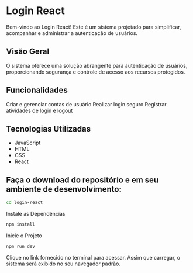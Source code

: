 # Login React

Bem-vindo ao Login React! Este é um sistema projetado para simplificar, acompanhar e administrar a autenticação de usuários.

## Visão Geral

O sistema oferece uma solução abrangente para autenticação de usuários, proporcionando segurança e controle de acesso aos recursos protegidos.

## Funcionalidades

Criar e gerenciar contas de usuário
Realizar login seguro
Registrar atividades de login e logout

## Tecnologias Utilizadas

- JavaScript
- HTML
- CSS
- React

## Faça o download do repositório e em seu ambiente de desenvolvimento:

```bash
cd login-react
```

Instale as Dependências

```bash
npm install
```

Inicie o Projeto

```bash
npm run dev
```

Clique no link fornecido no terminal para acessar.
Assim que carregar, o sistema será exibido no seu navegador padrão.
